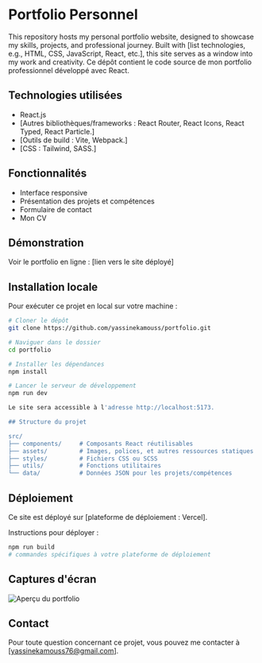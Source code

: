 # Portfolio Personnel

This repository hosts my personal portfolio website, designed to showcase my skills, projects, and professional journey. Built with [list technologies, e.g., HTML, CSS, JavaScript, React, etc.], this site serves as a window into my work and creativity.
Ce dépôt contient le code source de mon portfolio professionnel développé avec React.

## Technologies utilisées

- React.js
- [Autres bibliothèques/frameworks : React Router, React Icons, React Typed, React Particle.]
- [Outils de build : Vite, Webpack.]
- [CSS : Tailwind, SASS.]

## Fonctionnalités

- Interface responsive
- Présentation des projets et compétences
- Formulaire de contact
- Mon CV

## Démonstration

Voir le portfolio en ligne : [lien vers le site déployé]

## Installation locale

Pour exécuter ce projet en local sur votre machine :

```bash
# Cloner le dépôt
git clone https://github.com/yassinekamouss/portfolio.git

# Naviguer dans le dossier
cd portfolio

# Installer les dépendances
npm install

# Lancer le serveur de développement
npm run dev

Le site sera accessible à l'adresse http://localhost:5173.

## Structure du projet

src/
├── components/     # Composants React réutilisables
├── assets/         # Images, polices, et autres ressources statiques
├── styles/         # Fichiers CSS ou SCSS
├── utils/          # Fonctions utilitaires
└── data/           # Données JSON pour les projets/compétences

```

## Déploiement

Ce site est déployé sur [plateforme de déploiement : Vercel].

Instructions pour déployer :
```bash
npm run build
# commandes spécifiques à votre plateforme de déploiement
```

## Captures d'écran

![Aperçu du portfolio](lien_vers_capture_ecran_principale)

## Contact

Pour toute question concernant ce projet, vous pouvez me contacter à [yassinekamouss76@gmail.com].